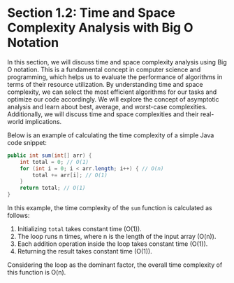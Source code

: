 # Section 1.2: Time and Space Complexity Analysis with Big O Notation

In this section, we will discuss time and space complexity analysis using Big O notation. This is a fundamental concept in computer science and programming, which helps us to evaluate the performance of algorithms in terms of their resource utilization. By understanding time and space complexity, we can select the most efficient algorithms for our tasks and optimize our code accordingly. We will explore the concept of asymptotic analysis and learn about best, average, and worst-case complexities. Additionally, we will discuss time and space complexities and their real-world implications.

Below is an example of calculating the time complexity of a simple Java code snippet:

```java
public int sum(int[] arr) {
    int total = 0; // O(1)
    for (int i = 0; i < arr.length; i++) { // O(n)
        total += arr[i]; // O(1)
    }
    return total; // O(1)
}
```

In this example, the time complexity of the `sum` function is calculated as follows:

1. Initializing `total` takes constant time (O(1)).
2. The loop runs n times, where n is the length of the input array (O(n)).
3. Each addition operation inside the loop takes constant time (O(1)).
4. Returning the result takes constant time (O(1)).

Considering the loop as the dominant factor, the overall time complexity of this function is O(n).
